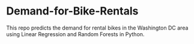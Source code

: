 # Demand-for-Bike-Rentals
This repo predicts the demand for rental bikes in the Washington DC area using Linear Regression and Random Forests in Python.
